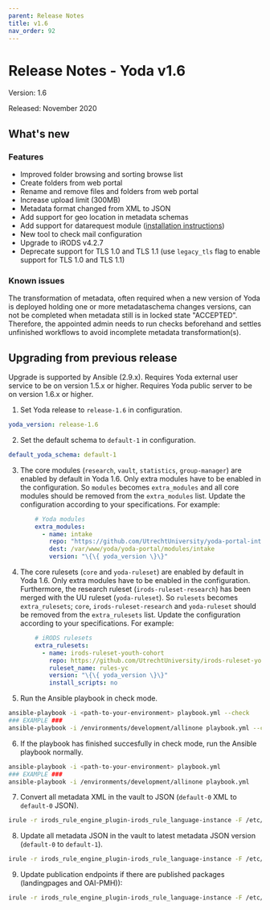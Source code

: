 ```yaml
---
parent: Release Notes
title: v1.6
nav_order: 92
---
```

# Release Notes - Yoda v1.6

Version: 1.6

Released: November 2020

## What's new
### Features
- Improved folder browsing and sorting browse list
- Create folders from web portal
- Rename and remove files and folders from web portal
- Increase upload limit (300MB)
- Metadata format changed from XML to JSON
- Add support for geo location in metadata schemas
- Add support for datarequest module ([installation instructions](../administration/installing-datarequest-module.md))
- New tool to check mail configuration
- Upgrade to iRODS v4.2.7
- Deprecate support for TLS 1.0 and TLS 1.1 (use `legacy_tls` flag to enable support for TLS 1.0 and TLS 1.1)

### Known issues
The transformation of metadata, often required when a new version of Yoda is deployed holding one or more metadataschema changes versions, can not be completed when metadata still is in locked state "ACCEPTED".  
Therefore, the appointed admin needs to run checks beforehand and settles unfinished workflows to avoid incomplete metadata transformation(s).

## Upgrading from previous release
Upgrade is supported by Ansible (2.9.x).
Requires Yoda external user service to be on version 1.5.x or higher.
Requires Yoda public server to be on version 1.6.x or higher.

1. Set Yoda release to `release-1.6` in configuration.
```yaml
yoda_version: release-1.6
```

2. Set the default schema to `default-1` in configuration.
```yaml
default_yoda_schema: default-1
```

3. The core modules (`research`, `vault`, `statistics`, `group-manager`) are enabled by default in Yoda 1.6.
   Only extra modules have to be enabled in the configuration.
   So `modules` becomes `extra_modules` and all core modules should be removed from the `extra_modules` list.
   Update the configuration according to your specifications.
   For example:
    ```yaml
        # Yoda modules
        extra_modules:
          - name: intake
            repo: "https://github.com/UtrechtUniversity/yoda-portal-intake.git"
            dest: /var/www/yoda/yoda-portal/modules/intake
            version: "\{\{ yoda_version \}\}"
    ```

4. The core rulesets (`core` and `yoda-ruleset`) are enabled by default in Yoda 1.6.
   Only extra modules have to be enabled in the configuration.
   Furthermore, the research ruleset (`irods-ruleset-research`) has been merged with the UU ruleset
   (`yoda-ruleset`). So `rulesets` becomes `extra_rulesets`;
   `core`, `irods-ruleset-research` and `yoda-ruleset` should be removed from the `extra_rulesets` list.
   Update the configuration according to your specifications.
   For example:
    ```yaml
        # iRODS rulesets
        extra_rulesets:
          - name: irods-ruleset-youth-cohort
            repo: https://github.com/UtrechtUniversity/irods-ruleset-youth-cohort.git
            ruleset_name: rules-yc
            version: "\{\{ yoda_version \}\}"
            install_scripts: no
    ```

5. Run the Ansible playbook in check mode.
```bash
ansible-playbook -i <path-to-your-environment> playbook.yml --check
### EXAMPLE ###
ansible-playbook -i /environments/development/allinone playbook.yml --check
```

6. If the playbook has finished succesfully in check mode, run the Ansible playbook normally.
```bash
ansible-playbook -i <path-to-your-environment> playbook.yml
### EXAMPLE ###
ansible-playbook -i /environments/development/allinone playbook.yml
```

7. Convert all metadata XML in the vault to JSON (`default-0` XML to `default-0` JSON).
```bash
irule -r irods_rule_engine_plugin-irods_rule_language-instance -F /etc/irods/yoda-ruleset/tools/check-vault-metadata-xml-for-transformation-to-json.r
```

8. Update all metadata JSON in the vault to latest metadata JSON version (`default-0` to `default-1`).
```bash
irule -r irods_rule_engine_plugin-irods_rule_language-instance -F /etc/irods/yoda-ruleset/tools/check-metadata-for-schema-updates.r
```

9. Update publication endpoints if there are published packages (landingpages and OAI-PMH)):
```bash
irule -r irods_rule_engine_plugin-irods_rule_language-instance -F /etc/irods/yoda-ruleset/tools/update-publications.r
```
